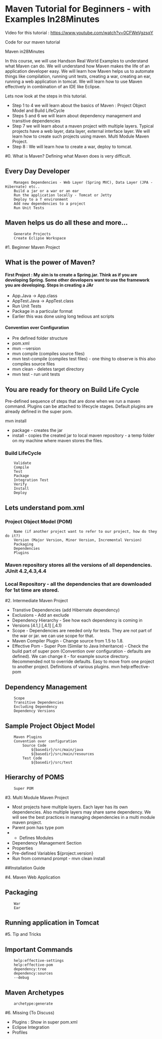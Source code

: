 # Maven Tutorial for Beginners - with Examples In28Minutes

Video for this tutorial : https://www.youtube.com/watch?v=0CFWeVgzsqY

Code for our maven tutorial

Maven in28Minutes

In this course, we will use Handson Real World Examples to understand what Maven can do. We will understand how Maven makes the life of an application developer easy. We will learn how Maven helps us to automate things like compilation, running unit tests, creating a war, creating an ear, running a web application in tomcat. We will learn how to use Maven effectively in combination of an IDE like Eclipse. 

Lets now look at the steps in this tutorial. 
- Step 1 to 4 we will learn about the basics of Maven : Project Object Model and Build LifeCycle
- Steps 5 and 6 we will learn about dependency management and transitive dependencies
- Step 7 we will learn about a maven project with multiple layers. Typical projects have a web layer, data layer, external interface layer. We will learn how to create such projects using maven. Multi Module Maven Project.
- Step 8 : We will learn how to create a war, deploy to tomcat.

#0. What is Maven?
Defining what Maven does is very difficult. 
##	Every Day Developer
		Manages Dependencies - Web Layer (Spring MVC), Data Layer (JPA - Hibernate) etc..                  
		Build a jar or a war or an ear
		Run the application locally - Tomcat or Jetty
		Deploy to a T environment
		Add new dependencies to a project
		Run Unit Tests
##	Maven helps us do all these and more...
		Generate Projects
		Create Eclipse Workspace

#1. Beginner Maven Project
##	What is the power of Maven?
####	First Project : My aim is to create a Spring.jar. Think as if you are developing Spring. Some other developers want to use the framework you are developing. Steps in creating a JAr
- App.Java -> App.class
- AppTest.Java -> AppTest.class
- Run Unit Tests
- Package in a particular format
- Earlier this was done using long tedious ant scripts

#### Convention over Configuration
- Pre defined folder structure
- pom.xml
- mvn --version
- mvn compile (compiles source files)
- mvn test-compile (compiles test files) - one thing to observe is this also compiles source files
- mvn clean - deletes target directory
- mvn test - run unit tests

## You are ready for theory on Build Life Cycle

Pre-defined sequence of steps that are done when we run a maven command. Plugins can be attached to lifecycle stages. Default plugins are already defined in the super pom.

mvn install 
- package - creates the jar
- install - copies the created jar to local maven repository - a temp folder on my machine where maven stores the files.

###	Build LifeCycle 
		Validate
		Compile
		Test
		Package
		Integration Test
		Verify
		Install
		Deploy

## Lets understand pom.xml

###	Project Object Model (POM)
		Name (if another project want to refer to our project, how do they do it?)
		Version (Major Version, Minor Version, Incremental Version)
		Packaging 
		Dependencies
		Plugins


###  Maven repository stores all the versions of all dependencies. JUnit 4.2,4.3,4.4
###  Local Repository - all the dependencies that are downloaded for 1st time are stored.


#2. Intermediate Maven Project

- Transtive Dependencies (add Hibernate dependency)
- Exclusions - Add an exclude
- Dependency Hierarchy - See how each dependency is coming in
- Versions [4.1,] [,4.1] [,4.1)
- Scope - Dependencies are needed only for tests. They are not part of the war or jar. we can use scope for that.
- Maven Compiler Plugin - Change source from 1.5 to 1.8.
- Effective Pom - Super Pom (Similar to Java Inheritance) - Check the build part of super pom (Convention over configuration - defaults are defined). We can change it - for example source directory. Recommended not to override defaults. Easy to move from one project to another project. Definitions of various plugins. mvn help:effective-pom

##	Dependency Management
		Scope
		Transitive Dependencies
		Excluding Dependency
		Dependency Versions
##	Sample Project Object Model
		Maven Plugins
		Convention over configuration
			Source Code
				${basedir}/src/main/java
				${basedir}/src/main/resources
			Test Code
				${basedir}/src/test
##	Hierarchy of POMS
		Super POM

#3. Multi Module Maven Project
- Most projects have multiple layers. Each layer has its own dependencies. Also multiple layers may share same dependency. We will see the best practices in managing dependencies in a multi module maven project.
- Parent pom has type pom
- - Defines Modules
- Dependency Management Section
- Properties
- Pre-defined Variables ${project.version}
- Run from command prompt - mvn clean install

##Installation Guide

#4. Maven Web Application
##	Packaging
		War
		Ear
##	Running application in Tomcat	

#5. Tip and Tricks
##	Important Commands
		help:effective-settings
		help:effective-pom
		dependency:tree
		dependency:sources
		--debug
##	Maven Archetypes
		archetype:generate

#6. Missing (To Discuss)
- Plugins : Show in super pom.xml
- Eclipse Integration
- Profiles

